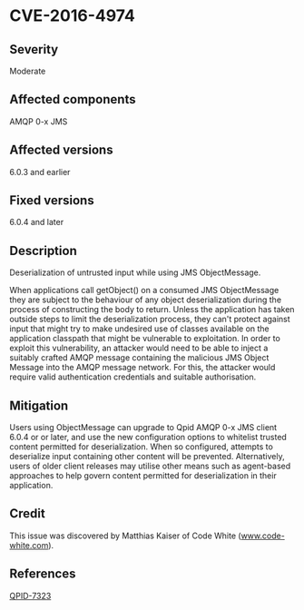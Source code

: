 # CVE-2016-4974

## Severity

Moderate

## Affected components

AMQP 0-x JMS

## Affected versions

6.0.3 and earlier

## Fixed versions

6.0.4 and later

## Description

Deserialization of untrusted input while using JMS ObjectMessage.

When applications call getObject() on a consumed JMS ObjectMessage
they are subject to the behaviour of any object deserialization during
the process of constructing the body to return.  Unless the application
has taken outside steps to limit the deserialization process, they
can't protect against input that might try to make undesired use of
classes available on the application classpath that might be
vulnerable to exploitation. In order to exploit this vulnerability, an
attacker would need to be able to inject a suitably crafted AMQP
message containing the malicious JMS Object Message into the AMQP
message network. For this, the attacker would require valid
authentication credentials and suitable authorisation.

## Mitigation

Users using ObjectMessage can upgrade to Qpid AMQP 0-x JMS client 6.0.4
or or later, and use the new configuration options to whitelist trusted
content permitted for deserialization. When so configured, attempts to
deserialize input containing other content will be prevented.
Alternatively, users of older client releases may utilise other means
such as agent-based approaches to help govern content permitted for
deserialization in their application.

## Credit

This issue was discovered by Matthias Kaiser of Code White
(www.code-white.com).

## References

[QPID-7323](https://issues.apache.org/jira/browse/QPID-7323)







